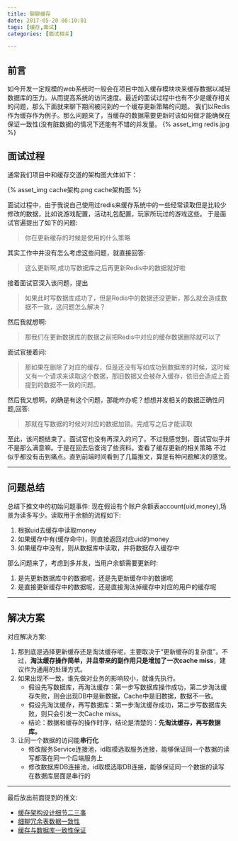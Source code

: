 ```yaml
---
title: 聊聊缓存
date: 2017-05-20 00:10:01
tags: [缓存,面试]
categories: [面试相关]

---
```


## 前言
如今开发一定规模的web系统时一般会在项目中加入缓存模块块来缓存数据以减轻数据库的压力。从而提高系统的访问速度。最近的面试过程中也有不少是缓存相关的问题，那么下面就来聊下期间被问到的一个缓存更新策略的问题。
我们以Redis作为缓存作为例子。那么问题来了，当缓存的数据需要更新时该如何做才能确保在保证一致性(没有脏数据)的情况下还能有不错的并发量。
{% asset_img redis.jpg %}

<!-- more -->

## 面试过程
通常我们项目中和缓存交道的架构图大体如下：

{% asset_img cache架构.png cache架构图 %}

面试过程中，由于我说自己使用过redis来缓存系统中的一些经常读取但是比较少修改的数据，比如说游戏配置，活动礼包配置，玩家所玩过的游戏这些。
于是面试官遍提出了如下的问题:
> 你在更新缓存的时候是使用的什么策略

其实工作中并没有怎么考虑这些问题，就直接回答:
> 这么更新啊,成功写数据库之后再更新Redis中的数据就好啦

接着面试官深入该问题，提出
> 如果此时写数据库成功了，但是Redis中的数据还没更新，那么就会造成数据不一致，这问题怎么解决？

然后我就想啊:
> 那我们在更新数据库的数据之前把Redis中对应的缓存数据删除就可以了

面试官接着问:
> 那如果在删除了对应的缓存，但是还没有写如成功到数据库的时候，这时候又有一个请求来读取这个数据，那旧数据又会被存入缓存，依旧会造成上面提到的数据不一致的问题。

然后我又想啊，的确是有这个问题，那能咋办呢？想想并发相关的数据正确性问题,回答:
> 那就在写数据的时候对对应的数据加锁。完成写之后才能读取

至此，该问题结束了。面试官也没有再深入的问了。不过我感觉到，面试官似乎并不是那么满意嘛。于是在回去后查询了些资料。查看了缓存更新的相关策略
不过似乎都没有击到痛点。直到前端时间看到了几篇推文，算是有种问题解决的感觉。

---
## 问题总结

总结下推文中的初始问题事件:
现在假设有个账户余额表account(uid,money),场景为读多写少。读取用于余额的流程如下:
1. 根据uid去缓存中读取money
2. 如果缓存中有(缓存命中)，则直接返回对应uid的money
3. 如果缓存中没有，则从数据库中读取，并将数据存入缓存中

那么问题来了，考虑到多并发，当用户余额需要更新时:
1. 是先更新数据库中的数据呢，还是先更新缓存中的数据呢
2. 是直接更新缓存中的数据呢，还是直接淘汰掉缓存中对应的用户的缓存呢

---
## 解决方案

对应解决方案:
1. 那到底是选择更新缓存还是淘汰缓存呢，主要取决于“更新缓存的复杂度”。不过，**淘汰缓存操作简单，并且带来的副作用只是增加了一次cache miss**，建议作为通用的处理方式。
2. 如果出现不一致，谁先做对业务的影响较小，就谁先执行。
   - 假设先写数据库，再淘汰缓存：第一步写数据库操作成功，第二步淘汰缓存失败，则会出现DB中是新数据，Cache中是旧数据，数据不一致。
   - 假设先淘汰缓存，再写数据库：第一步淘汰缓存成功，第二步写数据库失败，则只会引发一次Cache miss。
   - 结论：数据和缓存的操作时序，结论是清楚的：**先淘汰缓存，再写数据库。**
3. 让同一个数据的访问能**串行化**
   - 修改服务Service连接池，id取模选取服务连接，能够保证同一个数据的读写都落在同一个后端服务上
   - 修改数据库DB连接池，id取模选取DB连接，能够保证同一个数据的读写在数据库层面是串行的

----

最后放出前面提到的推文:
- [缓存架构设计细节二三事](https://mp.weixin.qq.com/s?__biz=MjM5ODYxMDA5OQ==&mid=404087915&idx=1&sn=075664193f334874a3fc87fd4f712ebc&scene=21#wechat_redirect)
- [细聊冗余表数据一致性](https://mp.weixin.qq.com/s?__biz=MjM5ODYxMDA5OQ==&mid=403963671&idx=1&sn=51a2d2fd70212451cd5f22bbe2c6f8d6&scene=21#wechat_redirect)
- [缓存与数据库一致性保证](https://mp.weixin.qq.com/s?__biz=MjM5ODYxMDA5OQ==&mid=404202261&idx=1&sn=1b8254ba5013952923bdc21e0579108e&scene=21#wechat_redirect)

